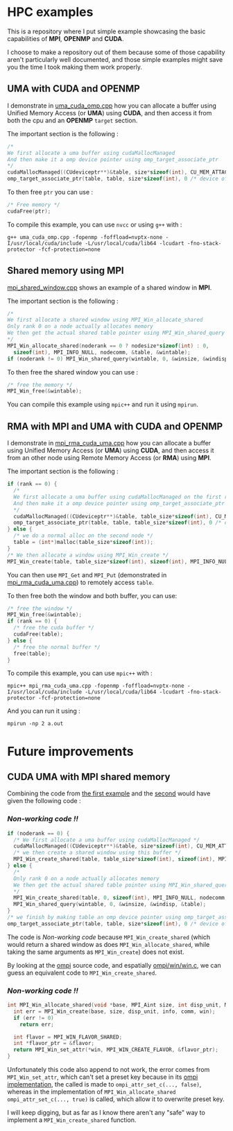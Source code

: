 # HPC examples

This is a repository where I put simple example showcasing the basic capabilities of __MPI__, __OPENMP__ and __CUDA__.

I choose to make a repository out of them because some of those capability aren't particularly well documented, and those simple examples might save you the time I took making them work properly.

## UMA with CUDA and OPENMP

I demonstrate in [uma_cuda_omp.cpp](./uma_cuda_omp.cpp) how you can allocate a buffer using Unified Memory Access (or __UMA__) using __CUDA__, and then access it from both the cpu and an __OPENMP__ `target` section.

The important section is the following :

```cpp
/*
We first allocate a uma buffer using cudaMallocManaged
And then make it a omp device pointer using omp_target_associate_ptr
*/
cudaMallocManaged((CUdeviceptr**)&table, size*sizeof(int), CU_MEM_ATTACH_GLOBAL);
omp_target_associate_ptr(table, table, size*sizeof(int), 0 /* device offset */ , gpuid);
```

To then free `ptr` you can use :

```cpp
/* Free memory */
cudaFree(ptr);
```

To compile this example, you can use `nvcc` or using `g++` with :

```shell
g++ uma_cuda_omp.cpp -fopenmp -foffload=nvptx-none -I/usr/local/cuda/include -L/usr/local/cuda/lib64 -lcudart -fno-stack-protector -fcf-protection=none
```

## Shared memory using MPI

[mpi_shared_window.cpp](./mpi_shared_window.cpp) shows an example of a shared window in __MPI__.

The important section is the following :

```cpp
/*
We first allocate a shared window using MPI_Win_allocate_shared
Only rank 0 on a node actually allocates memory
We then get the actual shared table pointer using MPI_Win_shared_query
*/
MPI_Win_allocate_shared(noderank == 0 ? nodesize*sizeof(int) : 0,
  sizeof(int), MPI_INFO_NULL, nodecomm, &table, &wintable);
if (noderank != 0) MPI_Win_shared_query(wintable, 0, &winsize, &windisp, &table);
```

To then free the shared window you can use :

```cpp
/* free the memory */
MPI_Win_free(&wintable);
```

You can compile this example using `mpic++` and run it using `mpirun`.

## RMA with MPI and UMA with CUDA and OPENMP

I demonstrate in [mpi_rma_cuda_uma.cpp](./mpi_rma_cuda_uma.cpp) how you can allocate a buffer using Unified Memory Access (or __UMA__) using __CUDA__, and then access it from an other node using Remote Memory Access (or __RMA__) using __MPI__.

The important section is the following :

```cpp
if (rank == 0) {
  /*
  We first allocate a uma buffer using cudaMallocManaged on the first rank
  And then make it a omp device pointer using omp_target_associate_ptr
  */
  cudaMallocManaged((CUdeviceptr**)&table, table_size*sizeof(int), CU_MEM_ATTACH_GLOBAL);
  omp_target_associate_ptr(table, table, table_size*sizeof(int), 0 /* device offset */ , gpuid);
} else {
  /* we do a normal alloc on the second node */
  table = (int*)malloc(table_size*sizeof(int));
}
/* We then allocate a window using MPI_Win_create */
MPI_Win_create(table, table_size*sizeof(int), sizeof(int), MPI_INFO_NULL, MPI_COMM_WORLD, &wintable);
```

You can then use `MPI_Get` and `MPI_Put` (demonstrated in [mpi_rma_cuda_uma.cpp](./mpi_rma_cuda_uma.cpp)) to remotely access `table`.

To then free both the window and both buffer, you can use:

```cpp
/* free the window */
MPI_Win_free(&wintable);
if (rank == 0) {
  /* free the cuda buffer */
  cudaFree(table);
} else {
  /* free the normal buffer */
  free(table);
}
```

To compile this example, you can use `mpic++` with :

```shell
mpic++ mpi_rma_cuda_uma.cpp -fopenmp -foffload=nvptx-none -I/usr/local/cuda/include -L/usr/local/cuda/lib64 -lcudart -fno-stack-protector -fcf-protection=none
```

And you can run it using :

```shell
mpirun -np 2 a.out
```

# Future improvements

## CUDA UMA with MPI shared memory

Combining the code from [the first example](#uma-with-cuda-and-openmp) and the [second](#shared-memory-using-mpi) would have given the following code :

### *Non-working code !!*

```cpp
if (noderank == 0) {
  /* We first allocate a uma buffer using cudaMallocManaged */
  cudaMallocManaged((CUdeviceptr**)&table, size*sizeof(int), CU_MEM_ATTACH_GLOBAL);
  /* we then create a shared window using this buffer */
  MPI_Win_create_shared(table, table_size*sizeof(int), sizeof(int), MPI_INFO_NULL, nodecomm, &wintable); // analogous to MPI_Win_create
} else {
  /*
  Only rank 0 on a node actually allocates memory
  We then get the actual shared table pointer using MPI_Win_shared_query
  */
  MPI_Win_create_shared(table, 0, sizeof(int), MPI_INFO_NULL, nodecomm, &wintable);
  MPI_Win_shared_query(wintable, 0, &winsize, &windisp, &table);
}
/* we finish by making table an omp device pointer using omp_target_associate_ptr */
omp_target_associate_ptr(table, table, size*sizeof(int), 0 /* device offset */ , gpuid);
```

The code is *Non-working code* because `MPI_Win_create_shared` (which would return a shared window as does `MPI_Win_allocate_shared`, while taking the same arguments as `MPI_Win_create`) does not exist.

By looking at the [ompi](https://github.com/open-mpi/ompi/blob/master/ompi) source code, and espatially [ompi/win/win.c](https://github.com/open-mpi/ompi/blob/master/ompi/win/win.c), we can guess an equivalent code to `MPI_Win_create_shared`.

### *Non-working code !!*

```cpp
int MPI_Win_allocate_shared(void *base, MPI_Aint size, int disp_unit, MPI_Info info, MPI_Comm comm, MPI_Win *win) {
  int err = MPI_Win_create(base, size, disp_unit, info, comm, win);
  if (err != 0)
    return err;

  int flavor = MPI_WIN_FLAVOR_SHARED;
  int *flavor_ptr = &flavor;
  return MPI_Win_set_attr(*win, MPI_WIN_CREATE_FLAVOR, &flavor_ptr);
}
```

Unfortunately this code also append to not work, the error comes from `MPI_Win_set_attr`, which can't set a preset key because in its [ompi implementation](https://github.com/open-mpi/ompi/blob/master/ompi/mpi/c/win_set_attr.c), the called is made to `ompi_attr_set_c(..., false)`, whereas in the implementation of `MPI_Win_allocate_shared` `ompi_attr_set_c(..., true)` is called, which allow it to overwrite preset key.

I will keep digging, but as far as I know there aren't any "safe" way to implement a `MPI_Win_create_shared` function.
